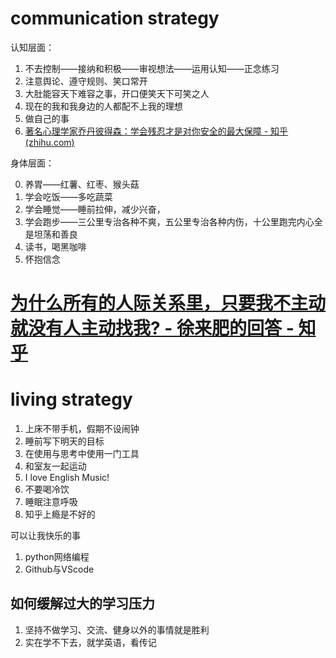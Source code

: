 # communication strategy

认知层面：

1. 不去控制——接纳和积极——审视想法——运用认知——正念练习
2. 注意舆论、遵守规则、笑口常开
3. 大肚能容天下难容之事，开口便笑天下可笑之人
4. 现在的我和我身边的人都配不上我的理想
5. 做自己的事
6. [著名心理学家乔丹彼得森：学会残忍才是对你安全的最大保障 - 知乎 (zhihu.com)](https://www.zhihu.com/zvideo/1550846030111051776)

身体层面：

0. 养胃——红薯、红枣、猴头菇
1. 学会吃饭——多吃蔬菜
2. 学会睡觉——睡前拉伸，减少兴奋，
3. 学会跑步——三公里专治各种不爽，五公里专治各种内伤，十公里跑完内心全是坦荡和善良
4. 读书，喝黑咖啡
5. 怀抱信念

# [为什么所有的人际关系里，只要我不主动就没有人主动找我? - 徐来肥的回答 - 知乎](https://www.zhihu.com/question/498191369/answer/2566696277)

# living strategy

1. 上床不带手机，假期不设闹钟
2. 睡前写下明天的目标
3. 在使用与思考中使用一门工具
4. 和室友一起运动
5. I love English Music!
6. 不要喝冷饮
7. 睡眠注意呼吸
8. 知乎上瘾是不好的

可以让我快乐的事

1. python网络编程
2. Github与VScode

## 如何缓解过大的学习压力

1. 坚持不做学习、交流、健身以外的事情就是胜利
2. 实在学不下去，就学英语，看传记
